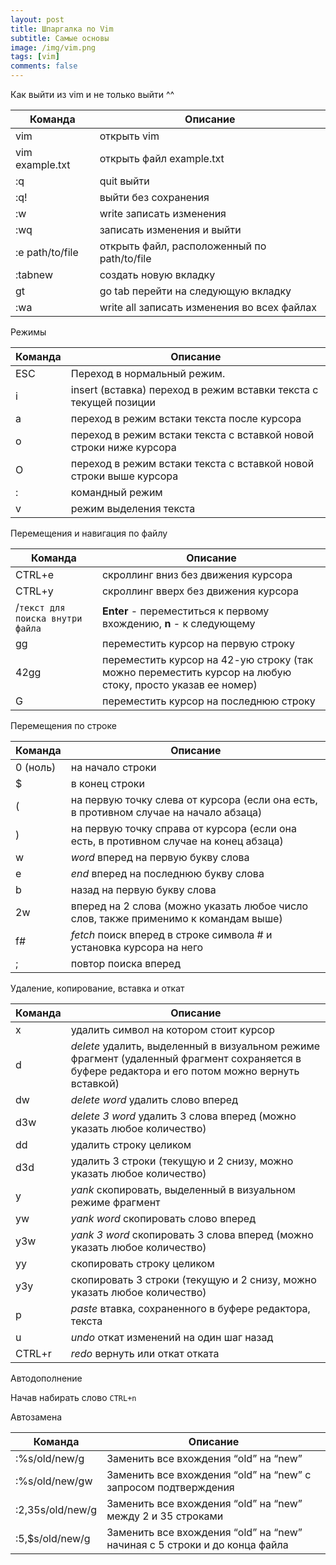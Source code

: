 ```yaml
---
layout: post
title: Шпаргалка по Vim
subtitle: Самые основы
image: /img/vim.png
tags: [vim]
comments: false
---
```


Как выйти из vim и не только выйти ^^

| Команда | Описание |
|---------|----------|
| vim | открыть vim |
| vim example.txt | открыть файл example.txt |
| :q | quit выйти |
| :q! | выйти без сохранения |
| :w | write записать изменения |
| :wq | записать изменения и выйти |
| :e path/to/file | открыть файл, расположенный по path/to/file |
| :tabnew | создать новую вкладку |
| gt | go tab перейти на следующую вкладку |
| :wa | write all записать изменения во всех файлах |

Режимы

| Команда | Описание |
|---------|----------|
| ESC | Переход в нормальный режим. |
| i | insert (вставка) переход в режим вставки текста с текущей позиции |
| a | переход в режим встаки текста после курсора |
| o | переход в режим встаки текста с вставкой новой строки ниже курсора |
| O | переход в режим встаки текста с вставкой новой строки выше курсора |
| : | командный режим |
| v | режим выделения текста |

Перемещения и навигация по файлу

| Команда | Описание |
|---------|----------|
| CTRL+e | скроллинг вниз без движения курсора |
| CTRL+y | скроллинг вверх без движения курсора |
| /`текст для поиска внутри файла` | **Enter** - переместиться к первому вхождению, **n** - к следующему |
| gg | переместить курсор на первую строку |
| 42gg | переместить курсор на 42-ую строку (так можно переместить курсор на любую стоку, просто указав ее номер) |
| G | переместить курсор на последнюю строку |

Перемещения по строке

| Команда | Описание |
|---------|----------|
| 0 (ноль) | на начало строки |
| $ | в конец строки |
| ( | на первую точку слева от курсора (если она есть, в противном случае на начало абзаца) |
| ) | на первую точку справа от курсора (если она есть, в противном случае на конец абзаца) |
| w | *word* вперед на первую букву слова |
| e | *end* вперед на последнюю букву слова |
| b | назад на первую букву слова |
| 2w | вперед на 2 слова (можно указать любое число слов, также применимо к командам выше) |
| f# | *fetch* поиск вперед в строке символа # и установка курсора на него |
| ; | повтор поиска вперед |

Удаление, копирование, вставка и откат

| Команда | Описание |
|---------|----------|
| x | удалить символ на котором стоит курсор |
| d | *delete* удалить, выделенный в визуальном режиме фрагмент (удаленный фрагмент сохраняется в буфере редактора и его потом можно вернуть вставкой) |
| dw | *delete word* удалить слово вперед |
| d3w | *delete 3 word* удалить 3 слова вперед (можно указать любое количество) |
| dd | удалить строку целиком |
| d3d | удалить 3 строки (текущую и 2 снизу, можно указать любое количество) |
| y | *yank* скопировать, выделенный в визуальном режиме фрагмент |
| yw | *yank word* скопировать слово вперед |
| y3w | *yank 3 word* скопировать 3 слова вперед (можно указать любое количество) |
| yy | скопировать строку целиком |
| y3y | скопировать 3 строки (текущую и 2 снизу, можно указать любое количество) |
| p | *paste* втавка, сохраненного в буфере редактора, текста |
| u | *undo* откат изменений на один шаг назад |
| CTRL+r | *redo* вернуть или откат отката |

Автодополнение

Начав набирать слово `CTRL+n`

Автозамена

| Команда | Описание |
|---------|----------|
| :%s/old/new/g | Заменить все вхождения “old” на “new” |
| :%s/old/new/gw | Заменить все вхождения “old” на “new” с запросом подтверждения |
| :2,35s/old/new/g | Заменить все вхождения “old” на “new” между 2 и 35 строками |
| :5,$s/old/new/g | Заменить все вхождения “old” на “new” начиная с 5 строки и до конца файла |

